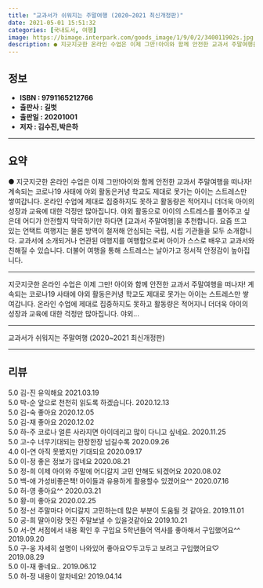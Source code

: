 ```yaml
---
title: "교과서가 쉬워지는 주말여행 (2020~2021 최신개정판)"
date: 2021-05-01 15:51:32
categories: [국내도서, 여행]
image: https://bimage.interpark.com/goods_image/1/9/0/2/340011902s.jpg
description: ● 지긋지긋한 온라인 수업은 이제 그만!아이와 함께 안전한 교과서 주말여행을 떠나자!계속되는 코로나19 사태에 야외 활동은커녕 학교도 제대로 못가는 아이는 스트레스만 쌓여갑니다. 온라인 수업에 제대로 집중하지도 못하고 활동량은 적어지니 더더욱 아이의 성장과 교육에 대한 걱정만 많아집니
---
```


## **정보**

- **ISBN : 9791165212766**
- **출판사 : 길벗**
- **출판일 : 20201001**
- **저자 : 김수진,박은하**

------



## **요약**

●  지긋지긋한 온라인 수업은 이제 그만!아이와 함께 안전한 교과서 주말여행을 떠나자!계속되는 코로나19 사태에 야외 활동은커녕 학교도 제대로 못가는 아이는 스트레스만 쌓여갑니다. 온라인 수업에 제대로 집중하지도 못하고 활동량은 적어지니 더더욱 아이의 성장과 교육에 대한 걱정만 많아집니다. 야외 활동으로 아이의 스트레스를 풀어주고 싶은데 어디가 안전할지 막막하기만 하다면 [교과서 주말여행]을 추천합니다. 요즘 뜨고 있는 언택트 여행지는 물론 방역이 철저해 안심되는 국립, 시립 기관들을 모두 소개합니다. 교과서에 소개되거나 연관된 여행지를 여행함으로써 아이가 스스로 배우고 교과서와 친해질 수 있습니다. 더불어 여행을 통해 스트레스는 날아가고 정서적 안정감이 높아집니다.

------

지긋지긋한 온라인 수업은 이제 그만!
아이와 함께 안전한 교과서 주말여행을 떠나자!
계속되는 코로나19 사태에 야외 활동은커녕 학교도 제대로 못가는 아이는 스트레스만 쌓여갑니다. 온라인 수업에 제대로 집중하지도 못하고 활동량은 적어지니 더더욱 아이의 성장과 교육에 대한 걱정만 많아집니다. 야외... 

------


교과서가 쉬워지는 주말여행 (2020~2021 최신개정판) 

------


## **리뷰** 

5.0 김-진 유익해요 2021.03.19 <br/>5.0 박-순 앞으로 천천히 읽도록 하겠습니다. 2020.12.13 <br/>5.0 김-숙 좋아요 2020.12.05 <br/>5.0 김-재 좋아요 2020.12.02 <br/>5.0 하-주 코로나 얼른 사라지면 아이데리고 많이 다니고 싶네요. 2020.11.25 <br/>5.0 고-수 너무기대되는 
한장한장 넘길수록
 2020.09.26 <br/>4.0 이-연 아직 못봤지만 기대되요 2020.09.17 <br/>5.0 이-정 좋은 정보가 많네요 2020.08.21 <br/>5.0 정-희 이제 아이와 주말에 어디갈지 고민 안해도 되겠어요 2020.08.02 <br/>5.0 백-애 가성비좋은책! 아이들과 유용하게 활용할수 있겠어요^^ 2020.07.16 <br/>5.0 허-영 좋아요^^ 2020.03.21 <br/>5.0 황-미 좋아요 2020.02.25 <br/>5.0 정-선 주말마다 어디갈지 고민하는데 많은 부분이 도움될 것 같아요. 2019.11.01 <br/>5.0 공-희 딸아이랑 멋진 주말보낼 수 있을것같아요 2019.10.21 <br/>5.0 서-연 서점에서 내용 확인 후 구입요
5학년들어 역사를 좋아해서 구입했어요^^ 2019.09.20 <br/>5.0 구-웅 자세히 설명이 나와있어 좋아요♡두고두고 보려고 구입했어요♡ 2019.08.29 <br/>5.0 이-재 좋네요.. 2019.06.12 <br/>5.0 허-정 내용이 알차네요! 2019.04.14 <br/>